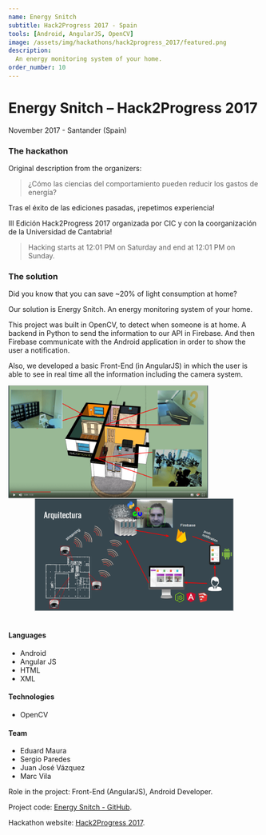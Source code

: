 ```yaml
---
name: Energy Snitch
subtitle: Hack2Progress 2017 - Spain
tools: [Android, AngularJS, OpenCV]
image: /assets/img/hackathons/hack2progress_2017/featured.png
description:
  An energy monitoring system of your home.
order_number: 10
---
```


# Energy Snitch – Hack2Progress 2017

November 2017 - Santander (Spain)

### The hackathon

Original description from the organizers:

> ¿Cómo las ciencias del comportamiento pueden reducir los gastos de energía?

Tras el éxito de las ediciones pasadas, ¡repetimos experiencia!

III Edición Hack2Progress 2017 organizada por CIC y con la coorganización de la Universidad de Cantabria!

> Hacking starts at 12:01 PM on Saturday and end at 12:01 PM on Sunday.

### The solution

Did you know that you can save ~20% of light consumption at home?

Our solution is Energy Snitch. An energy monitoring system of your home.

This project was built in OpenCV, to detect when someone is at home. A backend in Python to send the information to our API in Firebase. And then Firebase communicate with the Android application in order to show the user a notification.

Also, we developed a basic Front-End (in AngularJS) in which the user is able to see in real time all the information including the camera system.

<div style="text-align: center;">
<img style="margin: 0 !important; float: left" src="/assets/img/hackathons/hack2progress_2017/screen1.png" width="400"/>
<img style="margin: 0 !important; display: inline" src="/assets/img/hackathons/hack2progress_2017/screen2.png" width="400"/>
</div>
<br>

#### Languages

- Android
- Angular JS
- HTML
- XML

#### Technologies

- OpenCV

#### Team

- Eduard Maura
- Sergio Paredes
- Juan José Vázquez
- Marc Vila

Role in the project: Front-End (AngularJS), Android Developer.

Project code: [Energy Snitch - GitHub](https://github.com/mapu77/hack2progress).

Hackathon website: [Hack2Progress 2017](http://www.hack2progress.com).
